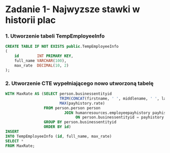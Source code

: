 # Zadanie 1- Najwyzsze stawki w historii plac

### 1. Utworzenie tabeli TempEmployeeInfo

```sql
CREATE TABLE IF NOT EXISTS public.TempEmployeeInfo
(
    id        INT PRIMARY KEY,
    full_name VARCHAR(100),
    max_rate  DECIMAL(10, 2)
);
```

### 2. Utworzenie CTE wypełniającego nowo utworzoną tabelę

```sql
WITH MaxRate AS (SELECT person.businessentityid                                              AS id,
                        TRIM(CONCAT(firstname, ' ', middlename, ' ', lastname, ' ', suffix)) AS full_name,
                        MAX(payhistory.rate)                                                 AS max_rate
                 FROM person.person person
                          JOIN humanresources.employeepayhistory payhistory
                               ON person.businessentityid = payhistory.businessentityid
                 GROUP BY person.businessentityid
                 ORDER BY id)
INSERT
INTO TempEmployeeInfo (id, full_name, max_rate)
SELECT *
FROM MaxRate;
```
